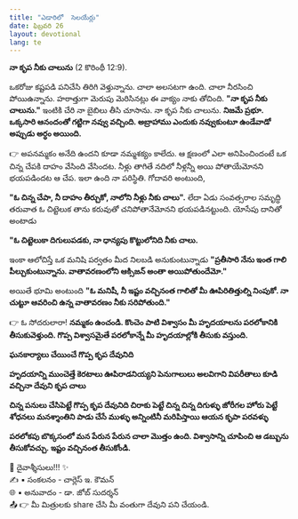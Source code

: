 ```yaml
---
title: "ఎడారిలో  సెలయేర్లు"
date: ఫిబ్రవరి 26
layout: devotional
lang: te
---
```


**నా కృప నీకు చాలును**  (2 కొరింథీ 12:9). 

ఒకరోజు కష్టపడి పనిచేసి తిరిగి వెళ్తున్నాను. చాలా అలసటగా ఉంది. చాలా నీరసించి పోయిఉన్నాను. హఠాత్తుగా మెరుపు మెరిసినట్లు ఈ వాక్యం నాకు తోచింది. 
**"నా కృప నీకు చాలును."** ఇంటికి చేరి నా బైబిలు తీసి చూసాను. నా కృప నీకు చాలును. 
**నిజమే ప్రభూ. ఒక్కసారి ఆనందంతో గట్టిగా నవ్వు వచ్చింది. అబ్రాహాము ఎందుకు నవ్వుకుంటూ ఉండేవాడో అప్పుడు అర్ధం అయింది.**

👉 అపనమ్మకం అనేది ఉందని కూడా నమ్మశక్యం కాలేదు. ఆ క్షణంలో ఎలా అనిపించిందంటే ఒక చిన్న చేపకి దాహం వేసింది వేసిందట. నీళ్లు తాగితే నదిలో నీళ్లన్నీ అయి పోతాయేమోనని భయపడిందట ఆ చేప. ఇలా ఉంది నా పరిస్థితి. గోదావరి అంటుంది, 

**"ఓ చిన్న చేపా, నీ దాహం తీర్చుకో, నాలోని నీళ్లు నీకు చాలు".**
 లేదా ఏడు సంవత్సరాల సమృద్ధి తరువాత ఓ చిట్టెలుక తాను కరువుతో చనిపోతానేమోనని భయపడినట్టుంది. యోసేపు దానితో అంటాడు 

**"ఓ చిట్టెలుకా దిగులుపడకు, నా ధాన్యపు కొట్టులోనిది నీకు చాలు.**

 ఇంకా ఆలోచిస్తే ఒక మనిషి పర్వతం మీద నిలబడి అనుకుంటున్నాడు 
**"ప్రతీసారి నేను ఇంత గాలి పీల్చుకుంటున్నాను. వాతావరణంలోని ఆక్సిజన్ అంతా అయిపోతుందేమో."**

 అయితే భూమి అంటుంది 
**"ఓ మనిషీ, నీ ఇష్టం వచ్చినంత గాలితో మీ ఊపిరితిత్తుల్ని నింపుకో. నా చుట్టూ ఆవరించి ఉన్న వాతావరణం నీకు సరిపోతుంది."**

👉 ఓ సోదరులారా! 
**నమ్మకం ఉంచండి. కొంచెం పాటి విశ్వాసం మీ హృదయాలను పరలోకానికి తీసుకువెళ్తుంది. గొప్ప విశ్వాసమైతే పరలోకాన్నే మీ హృదయాల్లోకి తీసుకు వస్తుంది.**

**ఘనకార్యాలు చేయించే గొప్ప కృప దేవునిది**

**హృదయాన్ని ముంచెత్తే కెరటాలు ఊపిరాడనియ్యని పెనుగాలులు అలవిగాని విపరీతాలు కూడి వచ్చినా దేవుని కృప చాలు**

**చిన్న పనులు చేసిపెట్టే గొప్ప కృప దేవునిది చిరాకు పెట్టే చిన్న చిన్న దిగుళ్ళు జోరీగల హోరు పెట్టే శోధనలు మనశ్శాంతిని పాడు చేసే ముళ్ళు అన్నింటినీ మరిపిస్తాయి ఆయన కృపా పరవళ్ళు**

**పరలోకపు బొక్కసంలో మన పేరున పేరున చాలా మొత్తం ఉంది. విశ్వాసాన్ని చూపించి ఆ డబ్బును తీసుకోవచ్చు. ఇష్టం వచ్చినంత తీసుకోండి.**

<div class="blessing">🙏 <span class="bless-text">దైవాశ్శీసులు!!!</span> ✨</div>

<div class="credit">✍️ <span class="credit-text">▪ సంకలనం - చార్లెస్ ఇ. కౌమన్</span></div>
<div class="credit">🌐 <span class="credit-text">▪ అనువాదం - డా. జోబ్ సుదర్శన్</span></div>


<div class="share">📤 👉 <span class="share-text">మీ మిత్రులకు share చేసి మీ వంతుగా దేవుని పని చేయండి.</span></div>

